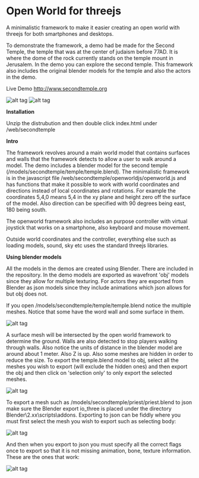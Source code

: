 # Open World for threejs
A minimalistic framework to make it easier creating an open world with threejs for both smartphones and desktops.

To demonstrate the framework, a demo had be made for the Second Temple, the temple that was at the center of judaism before 77AD. It is where the dome of the rock currently stands on the temple mount in Jerusalem. In the demo you can explore the second temple. This framework also includes the original blender models for the temple and also the actors in the demo.

Live Demo http://www.secondtemple.org

![alt tag](http://secondtemple.org/screenshots/temple200.jpg)  ![alt tag](http://secondtemple.org/screenshots/templeiii200.jpg)

**Installation**

Unzip the distrubution and then double click index.html under /web/secondtemple

**Intro**

The framework revolves around a main world model that contains surfaces and walls that the framework detects to allow a user to walk around a model. The demo includes a blender model for the second temple (/models/secondtemple/temple/temple.blend). The minimalistic framework is in the javascript file /web/secondtemple/openworldjs/openworld.js and has functions that make it possible to work with world coordinates and directions instead of local coordinates and rotations. For example the coordinates 5,4,0 means 5,4 in the xy plane and height zero off the surface of the model. Also direction can be specified with 90 degrees being east, 180 being south.

The openworld framework also includes an purpose controller with virtual joystick that works on a smartphone, also keyboard and mouse movement.

Outside world coordinates and the controller, everything else such as loading models, sound, sky etc uses the standard threejs libraries.

**Using blender models**

All the models in the demos are created using Blender. There are included in the repository. In the demo models are exported as wavefront 'obj' models since they allow for multiple texturing. For actors they are exported from Blender as json models since they include animations which json allows for but obj does not.

If you open /models/secondtemple/temple/temple.blend notice the multiple meshes. Notice that some have the word wall and some surface in them.

![alt tag](http://secondtemple.org/screenshots/wallsurface.jpg) 

A surface mesh will be intersected by the open world framework to determine the ground. Walls are also detected to stop players walking through walls. Also notice the units of distance in the blender model are around about 1 meter. Also Z is up. Also some meshes are hidden in order to reduce the size. To export the temple.blend model to obj, select all the meshes you wish to export (will exclude the hidden ones) and then export the obj and then click on 'selection only' to only export the selected meshes.

![alt tag](http://secondtemple.org/screenshots/exportobj.jpg) 

To export a mesh such as /models/secondtemple/priest/priest.blend to json make sure the Blender export io_three is placed under the directory Blender\2.xx\scripts\addons. Exporting to json can be fiddly where you must first select the mesh you wish to export such as selecting body:

![alt tag](http://secondtemple.org/screenshots/jsonselectmesh.jpg) 

And then when you export to json you must specify all the correct flags once to export so that it is not missing animation, bone, texture information. These are the ones that work:

![alt tag](http://secondtemple.org/screenshots/exportjsonsmall.jpg) 


	

